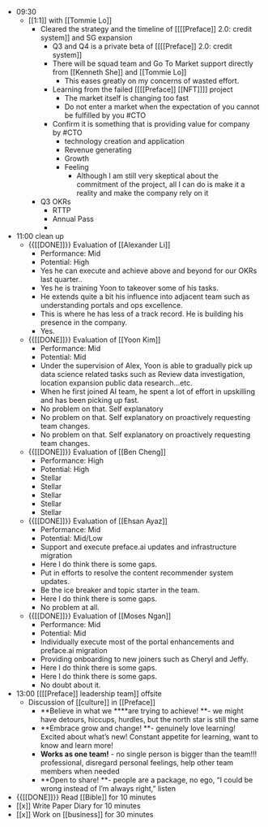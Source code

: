 - 09:30
    - [[1:1]] with [[Tommie Lo]]
        - Cleared the strategy and the timeline of [[[[Preface]] 2.0: credit system]] and SG expansion
            - Q3 and Q4 is a private beta of [[[[Preface]] 2.0: credit system]]
            - There will be squad team and Go To Market support directly from [[Kenneth She]] and [[Tommie Lo]]
                - This eases greatly on my concerns of wasted effort.
            - Learning from the failed [[[[Preface]] [[NFT]]]] project
                - The market itself is changing too fast
                - Do not enter a market when the expectation of you cannot be fulfilled by you #CTO
            - Confirm it is something that is providing value for company by #CTO
                - technology creation and application
                - Revenue generating
                - Growth
                - Feeling
                    - Although I am still very skeptical about the commitment of the project, all I can do is make it a reality and make the company rely on it
        - Q3 OKRs
            - RTTP
            - Annual Pass
            - 
- 11:00 clean up 
    - {{[[DONE]]}}  Evaluation of [[Alexander Li]]
        - Performance: Mid
        - Potential: High
        - Yes he can execute and achieve above and beyond for our OKRs last quarter..
        - Yes he is training Yoon to takeover some of his tasks.
        - He extends quite a bit his influence into adjacent team such as understanding portals and ops excellence.
        - This is where he has less of a track record. He is building his presence in the company.
        - Yes.
    - {{[[DONE]]}}  Evaluation of [[Yoon Kim]]
        - Performance: Mid
        - Potential: Mid
        - Under the supervision of Alex, Yoon is able to gradually pick up data science related tasks such as Review data investigation, location expansion public data research…etc.
        - When he first joined AI team, he spent a lot of effort in upskilling and has been picking up fast.
        - No problem on that. Self explanatory
        - No problem on that. Self explanatory on proactively requesting team changes.
        - No problem on that. Self explanatory on proactively requesting team changes.
    - {{[[DONE]]}}  Evaluation of [[Ben Cheng]]
        - Performance: High
        - Potential: High
        - Stellar
        - Stellar
        - Stellar
        - Stellar
        - Stellar
    - {{[[DONE]]}} Evaluation of [[Ehsan Ayaz]]
        - Performance: Mid
        - Potential: Mid/Low
        - Support and execute preface.ai updates and infrastructure migration
        - Here I do think there is some gaps.
        - Put in efforts to resolve the content recommender system updates.
        - Be the ice breaker and topic starter in the team.
        - Here I do think there is some gaps.
        - No problem at all.
    - {{[[DONE]]}} Evaluation of [[Moses Ngan]]
        - Performance: Mid
        - Potential: Mid
        - Individually execute most of the portal enhancements and preface.ai migration
        - Providing onboarding to new joiners such as Cheryl and Jeffy.
        - Here I do think there is some gaps.
        - Here I do think there is some gaps.
        - No doubt about it.
- 13:00 [[[[Preface]] leadership team]] offsite
    - Discussion of [[culture]] in [[Preface]]
        - **Believe in what we ****are trying to achieve! **- we might have detours, hiccups, hurdles, but the north star is still the same
        - **Embrace grow and change! **- genuinely love learning! Excited about what’s new! Constant appetite for learning, want to know and learn more!
        - **Works as one team!** - no single person is bigger than the team!!! professional, disregard personal feelings, help other team members when needed
        - **Open to share! **- people are a package, no ego, “I could be wrong instead of I’m always right,” listen
- {{[[DONE]]}} Read [[Bible]] for 10 minutes
- [[x]] Write Paper Diary for 10 minutes
- [[x]] Work on [[business]] for 30 minutes
